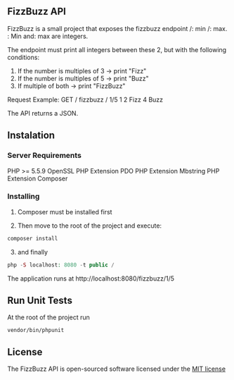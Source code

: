 ## FizzBuzz API

FizzBuzz is a small project that exposes the fizzbuzz endpoint /: min /: max. : Min and: max are integers.

The endpoint must print all integers between these 2, but with the following conditions:
1) If the number is multiples of 3 -> print "Fizz"
2) If the number is multiples of 5 -> print "Buzz"
3) If multiple of both -> print "FizzBuzz"

Request Example:
GET / fizzbuzz / 1/5
1
2
Fizz
4
Buzz

The API returns a JSON.

## Instalation

### Server Requirements
PHP >= 5.5.9
OpenSSL PHP Extension
PDO PHP Extension
Mbstring PHP Extension
Composer
  
### Installing

1. Composer must be installed first

2. Then move to the root of the project and execute:

```bash
composer install
```

3. and finally

```php
php -S localhost: 8080 -t public /
```

The application runs at http://localhost:8080/fizzbuzz/1/5

## Run Unit Tests

At the root of the project run
```
vendor/bin/phpunit
```

## License

The FizzBuzz API is open-sourced software licensed under the [MIT license](http://opensource.org/licenses/MIT)
